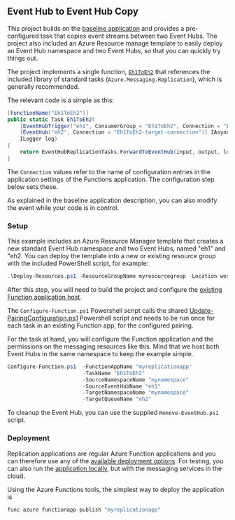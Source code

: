## Event Hub to Event Hub Copy

This project builds on the [baseline application](../CodeBaseApp/README.md) and
provides a pre-configured task that copies event streams between two Event Hubs.
The project also included an Azure Resource manage template to easily deploy an
Event Hub namespace and two Event Hubs, so that you can quickly try things out.

The project implements a single function,
[`Eh1ToEh2`](EventHubToEventHubCopy.cs) that references the included library of
standard tasks (`Azure.Messaging.Replication`), which is generally recommended.

The relevant code is a simple as this:

```csharp
[FunctionName("Eh1ToEh2")]
public static Task Eh1ToEh2(
    [EventHubTrigger("eh1", ConsumerGroup = "Eh1ToEh2", Connection = "Eh1ToEh2-source-connection")] EventData[] input,
    [EventHub("eh2", Connection = "Eh1ToEh2-target-connection")] IAsyncCollector<EventData> output,
    ILogger log)
{
    return EventHubReplicationTasks.ForwardToEventHub(input, output, log);
}
```

The `Connection` values refer to the name of configuration entries in the
application settings of the Functions application. The configuration step below
sets these.

As explained in the baseline application description, you can also modify the
event while your code is in control.

### Setup

This example includes an Azure Resource Manager template that creates a new
standard Event Hub namespace and two Event Hubs, named "eh1" and "eh2. You can
deploy the template into a new or existing resource group with the included
PowerShell script, for example:

```powershell
.\Deploy-Resources.ps1 -ResourceGroupName myresourcegroup -Location westeurope -NamespaceName -mynamespace
```

After this step, you will need to build the project and configure the [existing
Function application host](../../../templates/README.md).

The  `Configure-Function.ps1` Powershell script calls the shared
[Update-PairingConfiguration.ps1](../../../scripts/powershell/README.md)
Powershell script and needs to be run once for each task in an existing Function
app, for the configured pairing.

For the task at hand, you will configure the Function application and the
permissions on the messaging resources like this. Mind that we host both Event
Hubs in the same namespace to keep the example simple. 

```powershell
Configure-Function.ps1  -FunctionAppName "myreplicationapp"
                        -TaskName "Eh1ToEh2"
                        -SourceNamespaceName "mynamespace"
                        -SourceEventHubName "eh1"
                        -TargetNamespaceName "mynamespace"
                        -TargetQueueName "eh2"
```

To cleanup the Event Hub, you can use the supplied `Remove-EventHub.ps1` script.

### Deployment

Replication applications are regular Azure Function applications and you can
therefore use any of the [available deployment
options](https://docs.microsoft.com/en-us/azure/azure-functions/functions-deployment-technologies).
For testing, you can also run the [application
locally](https://docs.microsoft.com/en-us/azure/azure-functions/functions-develop-local),
but with the messaging services in the cloud.

Using the Azure Functions tools, the simplest way to deploy the application is 

```powershell
func azure functionapp publish "myreplicationapp"
```
